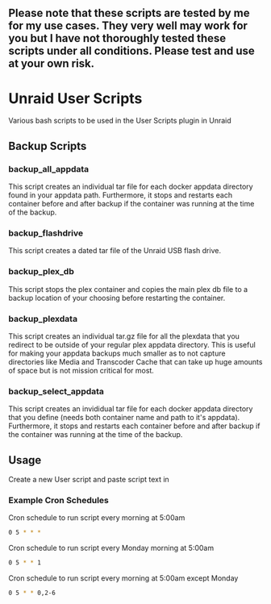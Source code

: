## Please note that these scripts are tested by me for my use cases.  They very well may work for you but I have not thoroughly tested these scripts under all conditions.  Please test and use at your own risk.

# Unraid User Scripts

Various bash scripts to be used in the User Scripts plugin in Unraid


## Backup Scripts

### backup_all_appdata

This script creates an individual tar file for each docker appdata directory found in your appdata path.  Furthermore, it stops and restarts each container before and after backup if the container was running at the time of the backup.

### backup_flashdrive

This script creates a dated tar file of the Unraid USB flash drive.

### backup_plex_db

This script stops the plex container and copies the main plex db file to a backup location of your choosing before restarting the container.

### backup_plexdata

This script creates an individual tar.gz file for all the plexdata that you redirect to be outside of your regular plex appdata directory.  This is useful for making your appdata backups much smaller as to not capture directories like Media and Transcoder Cache that can take up huge amounts of space but is not mission critical for most.

### backup_select_appdata

This script creates an invididual tar file for each docker appdata directory that you define (needs both container name and path to it's appdata).  Furthermore, it stops and restarts each container before and after backup if the container was running at the time of the backup.

## Usage

Create a new User script and paste script text in

### Example Cron Schedules

Cron schedule to run script every morning at 5:00am

```bash
0 5 * * *
```

Cron schedule to run script every Monday morning at 5:00am

```bash
0 5 * * 1
```

Cron schedule to run script every morning at 5:00am except Monday

```bash
0 5 * * 0,2-6
```
